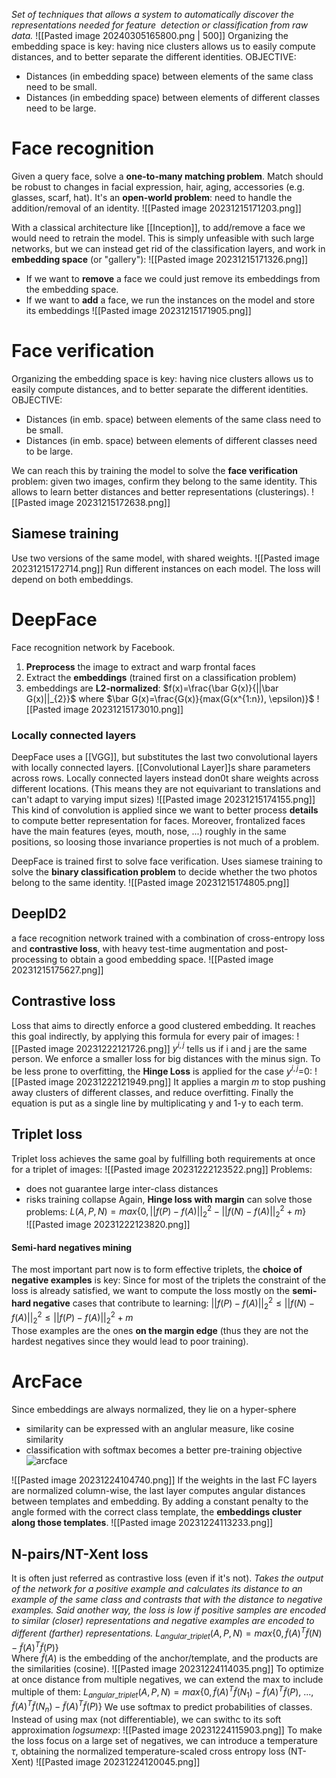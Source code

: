 _Set of techniques that allows a system to automatically discover the representations needed for feature  detection or classification from raw data._
![[Pasted image 20240305165800.png | 500]]
Organizing the embedding space is key: having nice clusters allows us to easily compute distances, and to better separate the different identities.
OBJECTIVE: 
- Distances (in embedding space) between elements of the same class need to be small.
- Distances (in embedding space)  between elements of different classes need to be large.

# Face recognition
Given a query face, solve a **one-to-many matching problem**.
Match should be robust to changes in facial expression, hair, aging, accessories (e.g. glasses, scarf, hat).
It's an **open-world problem**: need to handle the addition/removal of an identity.
![[Pasted image 20231215171203.png]]

With a classical architecture like [[Inception]], to add/remove a face we would need to retrain the model.
This is simply unfeasible with such large networks, but we can instead get rid of the classification layers, and work in **embedding space** (or "gallery"):
![[Pasted image 20231215171326.png]]
- If we want to **remove** a face we could just remove its embeddings from the embedding space. 
- If we want to **add** a face, we run the instances on the model and store its embeddings 
![[Pasted image 20231215171905.png]]

# Face verification
Organizing the embedding space is key: having nice clusters allows us to easily compute distances, and to better separate the different identities.
OBJECTIVE: 
- Distances (in emb. space) between elements of the same class need to be small.
- Distances (in emb. space)  between elements of different classes need to be large.

We can reach this by training the model to solve the **face verification** problem:
given two images, confirm they belong to the same identity.
This allows to learn better distances and better representations (clusterings).
![[Pasted image 20231215172638.png]]
## Siamese training
Use two versions of the same model, with shared weights. 
![[Pasted image 20231215172714.png]]
Run different instances on each model. The loss will depend on both embeddings.

# DeepFace
Face recognition network by Facebook.
1. **Preprocess** the image to extract and warp frontal faces
2. Extract the **embeddings** (trained first on a classification problem)
3. embeddings are **L2-normalized**: $f(x)=\frac{\bar G(x)}{||\bar G(x)||_{2}}$ where $\bar G(x)=\frac{G(x)}{max(G(x^{1:n}), \epsilon)}$ 
![[Pasted image 20231215173010.png]]
### Locally connected layers
DeepFace uses a [[VGG]], but substitutes the last two convolutional layers with locally connected layers.
[[Convolutional Layer]]s share parameters across rows.
Locally connected layers instead don0t share weights across different locations.
(This means they are not equivariant to translations and can't adapt to varying imput sizes)
![[Pasted image 20231215174155.png]]
This kind of convolution is applied since we want to better process **details** to compute better representation for faces.
Moreover, frontalized faces have the main features (eyes, mouth, nose, ...) roughly in the same positions, so loosing those invariance properties is not much of a problem.

DeepFace is trained first to solve face verification. Uses siamese training to solve the **binary classification problem** to decide whether the two photos belong to the same identity. 
![[Pasted image 20231215174805.png]]

## DeepID2
a face recognition network trained with a combination of cross-entropy loss and **contrastive loss**, with heavy test-time augmentation and post-processing to obtain a good embedding space.
![[Pasted image 20231215175627.png]]

## Contrastive loss
Loss that aims to directly enforce a good clustered embedding.
It reaches this goal indirectly, by applying this formula for every pair of images:
![[Pasted image 20231222121726.png]]
$y^{i,j}$ tells us if i and j are the same person. We enforce a smaller loss for big distances with the minus sign.
To be less prone to overfitting, the **Hinge Loss** is applied for the case $y^{i,j}$=0:
![[Pasted image 20231222121949.png]]
It applies a margin _m_ to stop pushing away clusters of different classes, and reduce overfitting. Finally the equation is put as a single line by multiplicating y and 1-y to each term.
## Triplet loss       
Triplet loss achieves the same goal by fulfilling both requirements at once for a triplet of images:
![[Pasted image 20231222123522.png]]
Problems: 
- does not guarantee large inter-class distances 
- risks training collapse
Again, **Hinge loss with margin** can solve those problems:
$L(A,P,N)=max  \{0, ||f(P)-f(A)||_{2}^{2}-||f(N)-f(A)||_{2}^{2}+m\}$        
![[Pasted image 20231222123820.png]]
#### Semi-hard negatives mining
The most important part now is to form effective triplets, the **choice of negative examples** is key:
Since for most of the triplets the constraint of the loss is already satisfied, we want to compute the loss mostly on the **semi-hard negative** cases that contribute to learning:
$||f(P)-f(A)||_{2}^{2} \le ||f(N)-f(A)||_{2}^{2} \le ||f(P)-f(A)||_{2}^{2}+m$        
Those examples are the ones **on the margin edge** (thus they are not the hardest negatives since they would lead to poor training).


# ArcFace
Since embeddings are always normalized, they lie on a hyper-sphere
- similarity can be expressed with an anglular measure, like cosine similarity
- classification with softmax becomes a better pre-training objective
![arcface](https://www.youtube.com/watch?v=2Vc_qwkv6uE)

![[Pasted image 20231224104740.png]]
If the weights in the last FC layers are normalized column-wise, the last layer computes angular distances between templates and embedding.
By adding a constant penalty to the angle formed with the correct class template, the **embeddings cluster along those templates**.
![[Pasted image 20231224113233.png]]
## N-pairs/NT-Xent loss
It is often just referred as contrastive loss (even if it's not).
_Takes the output of the network for a positive example and calculates its distance to an example of the same class and contrasts that with the distance to negative examples. Said another way, the loss is low if positive samples are encoded to similar (closer) representations and negative examples are encoded to different (farther) representations._
$L_{angular\_triplet}(A,P,N)=max\{0,\tilde f(A)^{T}\tilde f(N) - \tilde f(A)^{T} \tilde f(P)\}$  
Where $\tilde f(A)$ is the embedding of the anchor/template, and the products are the similarities (cosine).
![[Pasted image 20231224114035.png]]
To optimize at once distance from multiple negatives, we can extend the max to include multiple of them: $L_{angular\_triplet}(A,P,N)=max\{0,\tilde f(A)^{T}\tilde f(N_{1}) - \tilde f(A)^{T} \tilde f(P),\ ..., \tilde f(A)^{T}\tilde f(N_{n}) - \tilde f(A)^{T} \tilde f(P) \}$ 
We use softmax to predict probabilities of classes. Instead of using max (not differentiable), we can swithc to its soft approximation _logsumexp_:
![[Pasted image 20231224115903.png]]
To make the loss focus on a large set of negatives, we can introduce a temperature $\tau$, obtaining the normalized temperature-scaled cross entropy loss (NT-Xent)
![[Pasted image 20231224120045.png]]


